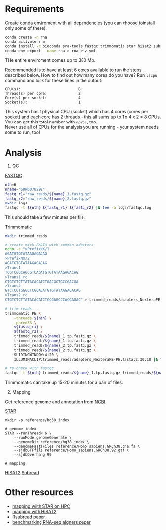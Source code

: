 # Requirements

Create conda enviroment with all dependencies (you can choose toinstall only some of these).

```bash
conda create -n rna
conda activate rna
conda install -c bioconda sra-tools fastqc trimmomatic star hisat2 subread bioconductor-rsubread samtools bedtools
conda env export --name rna > rna_env.yml
```

THe entire enviroment comes up to 380 Mb.

Recommended is to have at least 6 cores available to run the steps described below.
How to find out how many cores do you have? Run `lscpu` command and look for these lines in the output:

```
CPU(s):                          8
Thread(s) per core:              2
Core(s) per socket:              4
Socket(s):                       1
```

This system has 1 physical CPU (socket) which has 4 cores (cores per socket) and each core has 2 threads - this all sums up to 1 x 4 x 2 = 8 CPUs. You can get this total number with `nproc`, too.  
Never use all of CPUs for the analysis you are running - your system needs some to run, too!

# Analysis

1. QC

[FASTQC](https://www.bioinformatics.babraham.ac.uk/projects/fastqc/)

```bash
nth=6
nname="SRR6078292"
fastq_r1="raw_reads/${name}_1.fastq.gz"
fastq_r2="raw_reads/${name}_2.fastq.gz"
mkdir logs
fastqc -t ${nth} ${fastq_r1} ${fastq_r2} |& tee -a logs/fastqc.log
```

This should take a few minutes per file.

[Trimmomatic](http://www.usadellab.org/cms/?page=trimmomatic)

```bash
mkdir trimmed_reads

# create mock FASTA with common adapters
echo -e ">PrefixNX/1
AGATGTGTATAAGAGACAG
>PrefixNX/2
AGATGTGTATAAGAGACAG
>Trans1
TCGTCGGCAGCGTCAGATGTGTATAAGAGACAG
>Trans1_rc
CTGTCTCTTATACACATCTGACGCTGCCGACGA
>Trans2
GTCTCGTGGGCTCGGAGATGTGTATAAGAGACAG
>Trans2_rc
CTGTCTCTTATACACATCTCCGAGCCCACGAGAC" > trimmed_reads/adapters_NexteraPE-PE.fasta

# trim reads
trimmomatic PE \
	-threads ${nth} \
	-phred33 \
 	${fastq_r1} \
	${fastq_r2} \
	trimmed_reads/${name}_1.tp.fastq.gz \
	trimmed_reads/${name}_1.tu.fastq.gz \
	trimmed_reads/${name}_2.tp.fastq.gz \
	trimmed_reads/${name}_2.tu.fastq.gz \
	SLIDINGWINDOW:4:20 \
	ILLUMINACLIP:trimmed_reads/adapters_NexteraPE-PE.fasta:2:30:10 |& tee -a ${log}
	
# re-check with fastqc
fastqc -t ${nth} trimmed_reads/${name}_1.tp.fastq.gz trimmed_reads/${name}_2.tp.fastq.gz |& tee -a ${log}
```

Trimmomatic can take up 15-20 minutes for a pair of files.

2. Mapping

Get reference genome and annotation from [NCBI](https://www.ncbi.nlm.nih.gov/assembly/GCF_000001405.39).

[STAR](https://github.com/alexdobin/STAR)

```
mkdir -p reference/hg38_index

# genome index
STAR --runThreadN 6 \
	--runMode genomeGenerate \
	--genomeDir reference/hg38_index \
	--genomeFastaFiles reference/Homo_sapiens.GRCh38.dna.fa \
	--sjdbGTFfile reference/Homo_sapiens.GRCh38.92.gtf \
	--sjdbOverhang 99

# mapping

```

[HISAT2](http://daehwankimlab.github.io/hisat2/)
[Subread](http://subread.sourceforge.net/)


# Other resources

* [mapping wiith STAR on HPC](https://hbctraining.github.io/Intro-to-rnaseq-hpc-O2/lessons/03_alignment.html)
* [mapping with HISAT2](https://wikis.utexas.edu/display/bioiteam/Mapping+with+HISAT2)
* [Rsubread paper](https://academic.oup.com/nar/article/47/8/e47/5345150)
* [benchmarking RNA-seq algners paper](https://www.nature.com/articles/nmeth.4106)

